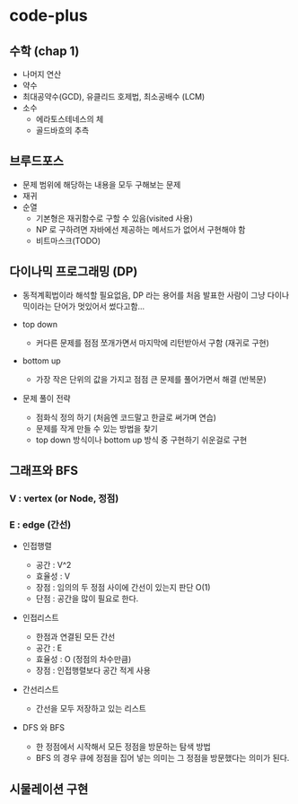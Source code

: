 # code-plus

## 수학 (chap 1)
- 나머지 연산
- 약수
- 최대공약수(GCD), 유클리드 호제법, 최소공배수 (LCM)
- 소수
  - 에라토스테네스의 체
  - 골드바흐의 추측
  
## 브루드포스
- 문제 범위에 해당하는 내용을 모두 구해보는 문제
- 재귀
- 순열
  - 기본형은 재귀함수로 구할 수 있음(visited 사용)
  - NP 로 구하려면 자바에선 제공하는 메서드가 없어서 구현해야 함
  - 비트마스크(TODO)
## 다이나믹 프로그래밍 (DP)
- 동적계획법이라 해석할 필요없음, DP 라는 용어를 처음 발표한 사람이 그냥 다이나믹이라는 단어가 멋있어서 썼다고함...
- top down
  - 커다른 문제를 점점 쪼개가면서 마지막에 리턴받아서 구함 (재귀로 구현)
- bottom up
  - 가장 작은 단위의 값을 가지고 점점 큰 문제를 풀어가면서 해결 (반복문)

- 문제 풀이 전략
  - 점화식 정의 하기 (처음엔 코드말고 한글로 써가며 연습)
  - 문제를 작게 만들 수 있는 방법을 찾기
  - top down 방식이나 bottom up 방식 중 구현하기 쉬운걸로 구현

## 그래프와 BFS
### V : vertex (or Node, 정점)
### E : edge (간선)
- 인접행렬
  - 공간 : V^2
  - 효율성 : V
  - 장점 : 임의의 두 정점 사이에 간선이 있는지 판단 O(1)
  - 단점 : 공간을 많이 필요로 한다.
- 인접리스트
  - 한점과 연결된 모든 간선
  - 공간 : E
  - 효율성 : O (정점의 차수만큼)
  - 장점 : 인접행렬보다 공간 적게 사용
- 간선리스트
  - 간선을 모두 저장하고 있는 리스트

- DFS 와 BFS
  - 한 정점에서 시작해서 모든 정점을 방문하는 탐색 방법
  - BFS 의 경우 큐에 정점을 집어 넣는 의미는 그 정점을 방문했다는 의미가 된다.
 
## 시물레이션 구현
